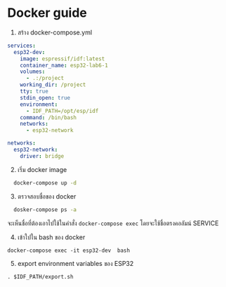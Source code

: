 # Docker guide
1. สร้าง docker-compose.yml

```yml
services:
  esp32-dev:
    image: espressif/idf:latest
    container_name: esp32-lab6-1
    volumes:
      - .:/project
    working_dir: /project
    tty: true
    stdin_open: true
    environment:
      - IDF_PATH=/opt/esp/idf
    command: /bin/bash
    networks:
      - esp32-network

networks:
  esp32-network:
    driver: bridge
```
2. เริ่ม docker image

```bash
  docker-compose up -d
```

3. ตรวจสอบชื่อของ docker

```bash
  dosker-compose ps -a 
```
จะเห็นชื่อที่ต้องเอาไปใช้ในคำสั่ง `docker-compose exec` โดยจะใช้ชื่อตรงคอลัมน์ SERVICE


4. เข้าใปใน bash ของ docker

```
docker-compose exec -it esp32-dev  bash
```
5. export environment variables ของ ESP32

```
. $IDF_PATH/export.sh
```
